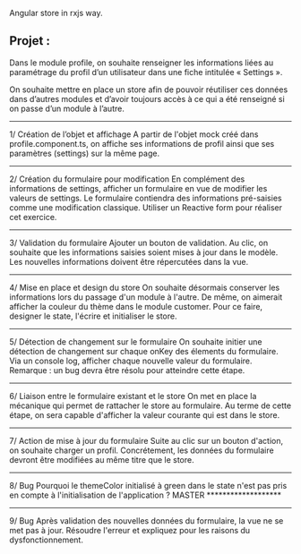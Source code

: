 Angular store in rxjs way.

Projet : 
--------

Dans le module profile, on souhaite renseigner les informations liées au paramétrage du profil d’un utilisateur dans une fiche intitulée « Settings ». 

On souhaite mettre en place un store afin de pouvoir réutiliser ces données dans d’autres modules et d’avoir toujours accès à ce qui a été renseigné si on passe d’un module à l’autre. 

--------------------------

1/ Création de l’objet et affichage
A partir de l'objet mock créé dans profile.component.ts, on affiche ses informations de profil ainsi que ses paramètres (settings) sur la même page. 

--------------------------

2/ Création du formulaire pour modification
En complément des informations de settings, afficher un formulaire en vue de modifier les valeurs de settings. 
Le formulaire contiendra des informations pré-saisies comme une modification classique. 
Utiliser un Reactive form pour réaliser cet exercice. 

--------------------------

3/ Validation du formulaire
Ajouter un bouton de validation. 
Au clic, on souhaite que les informations saisies soient mises à jour dans le modèle. 
Les nouvelles informations doivent être répercutées dans la vue. 

--------------------------

4/ Mise en place et design du store
On souhaite désormais conserver les informations lors du passage d'un module à l'autre. De même, on aimerait afficher la couleur du thème dans le module customer. 
Pour ce faire, designer le state, l'écrire et initialiser le store. 

--------------------------

5/ Détection de changement sur le formulaire
On souhaite initier une détection de changement sur chaque onKey des élements du formulaire.
Via un console log, afficher chaque nouvelle valeur du formulaire. 
Remarque : un bug devra être résolu pour atteindre cette étape.

--------------------------

6/ Liaison entre le formulaire existant et le store
On met en place la mécanique qui permet de rattacher le store au formulaire. 
Au terme de cette étape, on sera capable d'afficher la valeur courante qui est dans le store. 

--------------------------

7/ Action de mise à jour du formulaire
Suite au clic sur un bouton d'action, on souhaite charger un profil.
Concrétement, les données du formulaire devront être modifiées au même titre que le store. 

--------------------------

8/ Bug
Pourquoi le themeColor initialisé à green dans le state n'est pas pris en compte à l'initialisation de l'application ? 
MASTER *******************

--------------------------

9/ Bug
Après validation des nouvelles données du formulaire, la vue ne se met pas à jour. 
Résoudre l'erreur et expliquez pour les raisons du dysfonctionnement. 
